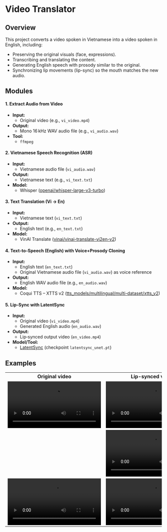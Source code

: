 # Video Translator

## Overview
This project converts a video spoken in Vietnamese into a video spoken in English, including:
- Preserving the original visuals (face, expressions).
- Transcribing and translating the content.
- Generating English speech with prosody similar to the original.
- Synchronizing lip movements (lip-sync) so the mouth matches the new audio.


## Modules

#### 1. Extract Audio from Video
- **Input:**  
  - Original video (e.g., `vi_video.mp4`)  
- **Output:**  
  - Mono 16 kHz WAV audio file (e.g., `vi_audio.wav`)  
- **Tool:**  
  - `ffmpeg`

#### 2. Vietnamese Speech Recognition (ASR)
- **Input:**  
  - Vietnamese audio file (`vi_audio.wav`)  
- **Output:**  
  - Vietnamese text (e.g., `vi_text.txt`)  
- **Model:**  
  - Whisper ([openai/whisper-large-v3-turbo](https://huggingface.co/openai/whisper-large-v3-turbo))

#### 3. Text Translation (Vi → En)
- **Input:**  
  - Vietnamese text (`vi_text.txt`)  
- **Output:**  
  - English text (e.g., `en_text.txt`)  
- **Model:**  
  - VinAI Translate ([vinai/vinai-translate-vi2en-v2](https://huggingface.co/vinai/vinai-translate-vi2en-v2))

#### 4. Text‑to‑Speech (English) with Voice+Prosody Cloning
- **Input:**  
  - English text (`en_text.txt`)  
  - Original Vietnamese audio file (`vi_audio.wav`) as voice reference  
- **Output:**  
  - English WAV audio file (e.g., `en_audio.wav`)  
- **Model:**  
  - Coqui TTS – XTTS v2 ([tts_models/multilingual/multi-dataset/xtts_v2](https://huggingface.co/coqui/XTTS-v2))

#### 5. Lip‑Sync with LatentSync
- **Input:**  
  - Original video (`vi_video.mp4`)  
  - Generated English audio (`en_audio.wav`)  
- **Output:**  
  - Lip‑synced output video (`en_video.mp4`)  
- **Model/Tool:**  
  - [LatentSync](https://github.com/bytedance/LatentSync) (checkpoint `latentsync_unet.pt`)



## Examples
<table class="center">
<tr style="font-weight: bolder;text-align:center;">
  <td width="50%"><b>Original video</b></td>
  <td width="50%"><b>Lip-synced video</b></td>
</tr>
  <tr>
    <td>
      <video src=https://github.com/user-attachments/assets/a653cec6-a960-4a20-9ab1-e8794a29e188 controls preload></video>
    </td>
    <td>
      <video src=https://github.com/user-attachments/assets/50d9b953-eb11-445d-b955-6af5ef9a3216 controls preload></video>
    </td>
  </tr>
  <tr>
    <td>
    </td>
    <td>
      <video src=https://github.com/user-attachments/assets/7f6ade35-4eee-4bd0-8283-57c9b69a5cd5 controls preload></video>
    </td>
  </tr>
  <tr>
    <td>
      <video src=https://github.com/user-attachments/assets/58e72ade-3e21-414d-8f88-fca93a6e7dbb controls preload></video>
    </td>
    <td>
      <video src=https://github.com/user-attachments/assets/d6ca6a73-d675-4fae-aedb-0780b0e2965a controls preload></video>
    </td>
  </tr>
</table>
